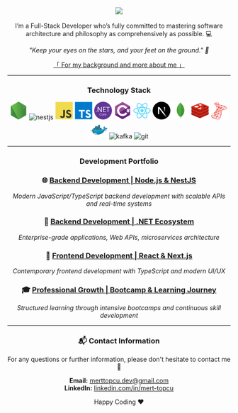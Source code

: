 <!-- Animated Hey!  -->
<div align="center">
<img src="https://readme-typing-svg.demolab.com?font=Inconsolata&weight=500&size=50&duration=2200&pause=0&color=E8765C&center=true&vCenter=true&multiline=true&repeat=false&random=false&width=1300&height=140&lines=Hey+there!;I+am+Mert.+Pleasure+to+having+you!" width="70%" />

<!-- Bio  -->
<p align="center">
I’m a Full-Stack Developer who’s fully committed to mastering software architecture and philosophy as comprehensively as possible. 💻
</p>

<p align="center">
    <i>"Keep your eyes on the stars, and your feet on the ground." 🔭 </i>
</p>

<!-- My link.tr direction  -->
<p align="center">
    <a href="https://linktr.ee/mert_topcu" target="_blank">「 For my background and more about me 」</a>
</p>

---

<!-- Technology icons part -->
<h3 align="center">Technology Stack</h3>
<p align="center">
<!-- Backend Technologies -->
<img src="https://raw.githubusercontent.com/devicons/devicon/master/icons/nodejs/nodejs-original.svg" alt="nodejs" title="Node.js" width="40" height="40"/>
<img src="https://www.vectorlogo.zone/logos/nestjs/nestjs-icon.svg" alt="nestjs" title="NestJS" width="40" height="40"/>
<img src="https://raw.githubusercontent.com/devicons/devicon/master/icons/javascript/javascript-original.svg" alt="javascript" title="JavaScript" width="40" height="40"/>
<img src="https://raw.githubusercontent.com/devicons/devicon/master/icons/typescript/typescript-original.svg" alt="typescript" title="TypeScript" width="40" height="40"/>
<img src="https://raw.githubusercontent.com/devicons/devicon/master/icons/dotnetcore/dotnetcore-original.svg" alt="dotnetcore" title=".NET Core" width="40" height="40"/>
<img src="https://raw.githubusercontent.com/devicons/devicon/master/icons/csharp/csharp-original.svg" alt="csharp" title="C#" width="40" height="40"/>
<!-- Frontend Technologies -->
<img src="https://raw.githubusercontent.com/devicons/devicon/master/icons/react/react-original.svg" alt="react" title="React" width="40" height="40"/>
<img src="https://raw.githubusercontent.com/devicons/devicon/master/icons/nextjs/nextjs-original.svg" alt="nextjs" title="Next.js" width="40" height="40"/>
<!-- Databases & Tools -->
<img src="https://raw.githubusercontent.com/devicons/devicon/master/icons/mongodb/mongodb-original.svg" alt="mongodb" title="MongoDB" width="40" height="40"/>
<img src="https://raw.githubusercontent.com/devicons/devicon/master/icons/redis/redis-original.svg" alt="redis" title="Redis" width="40" height="40"/>
<img src="https://raw.githubusercontent.com/devicons/devicon/master/icons/microsoftsqlserver/microsoftsqlserver-plain.svg" alt="mssql" title="SQL Server" width="40" height="40"/>
<img src="https://raw.githubusercontent.com/devicons/devicon/master/icons/docker/docker-original.svg" alt="docker" title="Docker" width="40" height="40"/>
<img src="https://www.vectorlogo.zone/logos/apache_kafka/apache_kafka-icon.svg" alt="kafka" title="Apache Kafka" width="40" height="40"/>
<img src="https://www.vectorlogo.zone/logos/git-scm/git-scm-icon.svg" alt="git" title="Git" width="40" height="40"/>
</p>

---

<h3 align="center">Development Portfolio</h3>

<div align="center">

### 🌐 [Backend Development | Node.js & NestJS](https://github.com/users/Chessfull/projects/5)
*Modern JavaScript/TypeScript backend development with scalable APIs and real-time systems*

### 🏢 [Backend Development | .NET Ecosystem](https://github.com/users/Chessfull/projects/3)
*Enterprise-grade applications, Web APIs, microservices architecture*

### 🎨 [Frontend Development | React & Next.js](https://github.com/users/Chessfull/projects/4)
*Contemporary frontend development with TypeScript and modern UI/UX*

### 🎓 [Professional Growth | Bootcamp & Learning Journey](https://github.com/users/Chessfull/projects/6)
*Structured learning through intensive bootcamps and continuous skill development*

</div>

---

<!-- Contact information part  -->
### 📬 Contact Information

For any questions or further information, please don't hesitate to contact me 🙏

**Email:** merttopcu.dev@gmail.com  
**LinkedIn:** [linkedin.com/in/mert-topcu](https://www.linkedin.com/in/mert-topcu/)

Happy Coding ❤️

<!--Github Api Statistics 

    <a href="https://github.com/Chessfull" style="flex: 1; text-align: center;">
        <img src="https://github-readme-streak-stats.herokuapp.com/?user=Chessfull&theme=radical&border=7F3FBF&background=0D1117" alt="GitHub streak"style="max-height: 10px; width: 40%;">
    </a>
<a href="https://github.com/Chessfull" style="flex: 1; text-align: center;">
        <img src="https://denvercoder1-github-readme-stats.vercel.app/api/top-langs/?username=Chessfull&langs_count=8&layout=compact&theme=react&border_color=7F3FBF&bg_color=0D1117&title_color=F85D7F&icon_color=F8D866" alt="Top Languages" height="130px" width= 40%;>
    </a> -->
 

<!--
**Chessfull/Chessfull** is a ✨ _special_ ✨ repository because its `README.md` (this file) appears on your GitHub profile.

Here are some ideas to get you started:

- 🔭 I'm currently working on ...
- 🌱 I'm currently learning ...
- 👯 I'm looking to collaborate on ...
- 🤔 I'm looking for help with ...
- 💬 Ask me about ...
- 📫 How to reach me: ...
- 😄 Pronouns: ...
- ⚡ Fun fact: ...
-->
